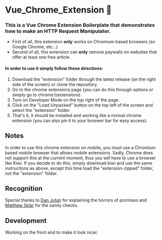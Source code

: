 # Vue_Chrome_Extension 🎫
### This is a Vue Chrome Extension Boilerplate that demonstrates how to make an HTTP Request Manipulator.

- First of all, this extension **only** works on Chromium based browsers (so Google Chrome, etc...)
- Second of all, this extension can **only** remove paywalls on websites that offer at least one free article.

#### In order to use it simply follow these directions:

1. Download the "extension" folder through the latest release (on the right side of the screen) or clone the repository.
2. Go to the chrome extensions page (you can do this through options or simply go to chrome:\\\\extensions).
3. Turn on Developer Mode on the top right of the page.
4. Click on the "Load Unpacked" button on the top left of the screen and select the "extension" folder.
5. That's it, it should be installed and working like a normal chrome extension (you can also pin it to your broswer bar for easy access).

## Notes

In order to use this chrome extension on mobile, you must use a Chromium based mobile browser that allows mobile extensions.
Sadly, Chrome does not support this at the current moment, thus you will have to use a browser like Kiwi.
If you decide to do this, simply download kiwi and use the same instrucitons as above, except this time load the "extension-zipped" folder, not the "extension" folder.

## Recognition

Special thanks to [Dan Jutan](https://github.com/jutanium) for explaining the horrors of promises and [Matthew Sklar](https://github.com/matthewsklar) for the sanity checks.

## Development

Working on the front end to make it look nicer.
